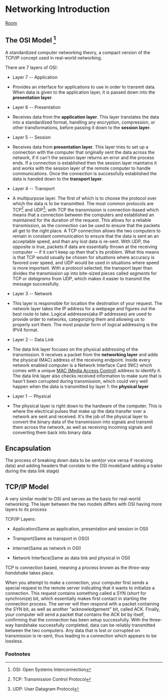 # Networking Introduction

[Room](https://tryhackme.com/room/introtonetworking)

## The OSI Model [^1]

A standardized computer networking theory, a compact version of the TCP/IP concept used in real-world networking.

There are 7 layers of OSI:

- Layer 7 -- Application

- Provides an interface for applications to use in order to transmit data. When data is given to the application layer, it is passed down into the __presentation layer__.

- Layer 6 -- Presentation

- Receives data from the __application layer__. This layer translates the data into a standardized format, handling any encryption, compression, or other transformations, before passing it down to the __session layer__.

- Layer 5 -- Session

- Receives data from __presentation layer__. This layer tries to set up a connection with the computer that originally sent the data across the network, if it can't the session layer returns an error and the process ends. If a connection is established then the session layer maintains it and works with the session layer of the remote computer to handle communications. Once the connection is successfully established the data is handed down to the __transport layer__.

- Layer 4 -- Transport

- A multipurpose layer. The first of which is to choose the protocol over which the data is to be transmitted. The most common protocols are TCP[^2] and UDP[^3]; with TCP the transmission is connection-based which means that a connection between the computers and established an maintained for the duration of the request. This allows for a reliable transmission, as the connection can be used to ensure that the packets all get to the right place. A TCP connection allows the two computers to remain in constant communication to ensure that the data is sent an an acceptable speed, and than any lost data is re-sent. With UDP, the opposite is true, packets if data are essentially thrown at the receiving computer -- if it can't keep up then that's its problem. What this means is that TCP would usually be chosen for situations where accuracy is favored over speed, and UDP would be used in situations where speed is more important. With a protocol selected, the transport layer than divides the transmission up into bite-sized pieces called *segments* for TCP or *datagrams* from UDP, which makes it easier to transmit the message successfully.

- Layer 3 -- Network

- This layer is responsible for location the destination of your request. The network layer takes the IP address for a webpage and figures out the best route to take. Logical addresses(aka IP addresses) are used to provide order to networks, categorizing them and allowing us to properly sort them. The most popular form of logical addressing is the IPV4 format.

- Layer 2 -- Data Link

- The data link layer focuses on the physical addressing of the transmission. It receives a packet from the __networking layer__ and adds the physical (MAC) address of the receiving endpoint. Inside every network enabled computer is a Network Interface Card (NIC) which comes with a unique [MAC (Media Access Control)](https://en.wikipedia.org/wiki/MAC_address) address to identify it. The data link layer also checks received information to make sure that is hasn't been corrupted during transmission, which could very well happen when the data is transmitted by layer 1: the __physical layer__

- Layer 1 -- Physical

- The physical layer is right down to the hardware of the computer. This is where the electrical pulses that make up the data transfer over a network are sent and received. It's the job of the physical layer to convert the binary data of the transmission into signals and transmit them across the network, as well as receiving incoming signals and converting them back into binary data

## Encapsulation

The process of breaking down data to be sent(or vice versa if receiving data) and adding headers that corolate to the OSI model(and adding a trailer during the data link stage)

## TCP/IP Model

A very similar model to OSI and serves as the basis for real-world networking. The layer between the two models differs with OSI having more layers to its process

TCP/IP Layers:

- Application(Same as application, presentation and session in OSI)

- Transport(Same as transport in OSO)

- Internet(Same as network in OSI)

- Network Interface(Same as data link and physical in OSI)

TCP is connection based, meaning a process known as the *three-way handshake* takes place.

When you attempt to make a connection, your computer first sends a special request to the remote server indicating that it wants to initialize a connection. This request contains something called a SYN (short for synchronize) bit, which essentially makes first contact in starting the connection process. The server will then respond with a packet containing the SYN bit, as well as another "acknowledgement" bit, called ACK. Finally, your computer will send a packet that contains the ACK bit by itself, confirming that the connection has been setup successfully. With the three-way handshake successfully completed, data can be reliably transmitted between the two computers. Any data that is lost or corrupted on transmission is re-sent, thus leading to a connection which appears to be lossless.

### Footnotes

[^1]: OSI: Open Systems Interconnection

[^2]: TCP: Transmission Control Protocol

[^3]: UDP: User Datagram Protocol
